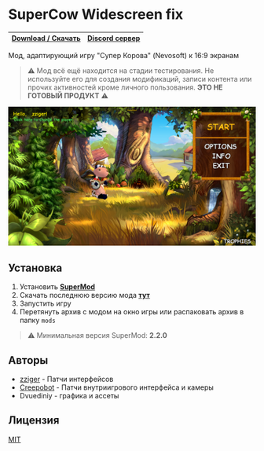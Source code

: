 # SuperCow Widescreen fix

| [**Download / Скачать**](https://github.com/zziger/supercow-widescreen-fix/archive/refs/heads/master.zip) | [**Discord сервер**](https://discord.supercow.community) |
|-------------------------------------------------------------------------------------------------------|-----------------------------------------------------|

Мод, адаптирующий игру "Супер Корова" (Nevosoft) к 16:9 экранам
> ⚠️ Мод всё ещё находится на стадии тестирования. Не используйте его для создания модификаций, записи контента или прочих активностей кроме личного пользования. **ЭТО НЕ ГОТОВЫЙ ПРОДУКТ** ⚠️

![screenshot](.github/screenshot.png)

## Установка <a id='install'></a>

1. Установить [**SuperMod**](https://github.com/zziger/supercow-mod#readme)
2. Скачать последнюю версию мода [**тут**](https://github.com/zziger/supercow-widescreen-fix/archive/refs/heads/master.zip)
3. Запустить игру
4. Перетянуть архив с модом на окно игры или распаковать архив в папку `mods`

> ⚠️ Минимальная версия SuperMod: **2.2.0**

## Авторы

- [zziger](https://github.com/zziger) - Патчи интерфейсов
- [Creepobot](https://github.com/creepobot) - Патчи внутриигрового интерфейса и камеры
- Dvuediniy - графика и ассеты

## Лицензия

[MIT](LICENSE)
